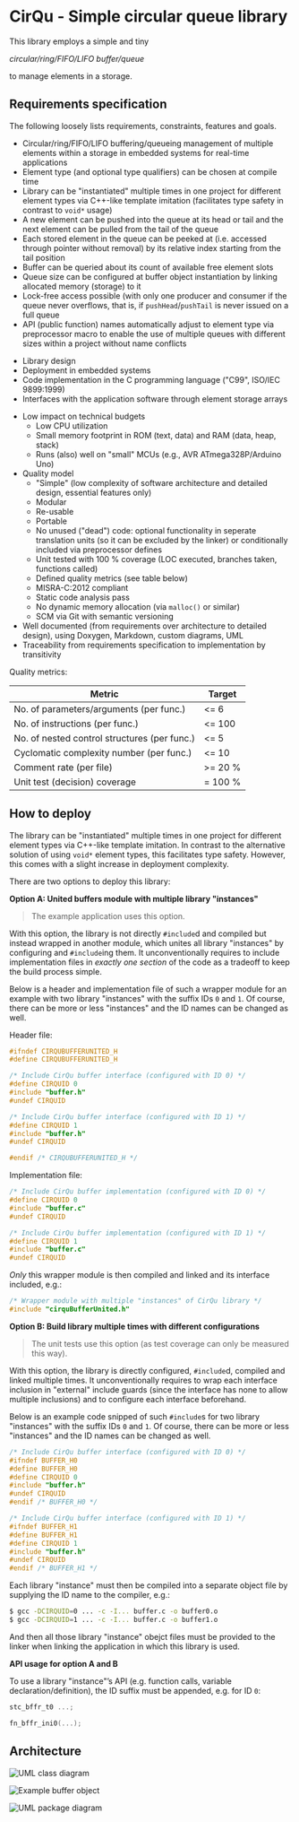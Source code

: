 <!--
Keywords:
buffer, circular, embedded, embedded-systems, fifo, library, lifo, queue, ring
-->

# CirQu - Simple circular queue library

This library employs a simple and tiny

*circular/ring/FIFO/LIFO buffer/queue*

to manage elements in a storage.

## Requirements specification

The following loosely lists requirements, constraints, features and goals.

* Circular/ring/FIFO/LIFO buffering/queueing management of multiple elements
  within a storage in embedded systems for real-time applications
* Element type (and optional type qualifiers) can be chosen at compile time
* Library can be "instantiated" multiple times in one project for different
  element types via C++-like template imitation (facilitates type safety in
  contrast to `void*` usage)
* A new element can be pushed into the queue at its head or tail and the next
  element can be pulled from the tail of the queue
* Each stored element in the queue can be peeked at (i.e. accessed through
  pointer without removal) by its relative index starting from the tail
  position
* Buffer can be queried about its count of available free element slots
* Queue size can be configured at buffer object instantiation by linking
  allocated memory (storage) to it
* Lock-free access possible (with only one producer and consumer if the queue
  never overflows, that is, if `pushHead`/`pushTail` is never issued on a full
  queue
* API (public function) names automatically adjust to element type via
  preprocessor macro to enable the use of multiple queues with different sizes
  within a project without name conflicts

<!-- Separator -->

* Library design
* Deployment in embedded systems
* Code implementation in the C programming language ("C99", ISO/IEC 9899:1999)
* Interfaces with the application software through element storage arrays

<!-- Separator -->

* Low impact on technical budgets
    * Low CPU utilization
    * Small memory footprint in ROM (text, data) and RAM (data, heap, stack)
    * Runs (also) well on "small" MCUs (e.g., AVR ATmega328P/Arduino Uno)
* Quality model
    * "Simple" (low complexity of software architecture and detailed design,
      essential features only)
    * Modular
    * Re-usable
    * Portable
    * No unused ("dead") code: optional functionality in seperate translation
      units (so it can be excluded by the linker) or conditionally included via
      preprocessor defines
    * Unit tested with 100 % coverage (LOC executed, branches taken, functions
      called)
    * Defined quality metrics (see table below)
    * MISRA-C:2012 compliant
    * Static code analysis pass
    * No dynamic memory allocation (via `malloc()` or similar)
    * SCM via Git with semantic versioning
* Well documented (from requirements over architecture to detailed design),
  using Doxygen, Markdown, custom diagrams, UML
* Traceability from requirements specification to implementation by
  transitivity

Quality metrics:

| Metric                                       | Target   |
| -------------------------------------------- | -------- |
| No. of parameters/arguments (per func.)      | \<= 6    |
| No. of instructions (per func.)              | \<= 100  |
| No. of nested control structures (per func.) | \<= 5    |
| Cyclomatic complexity number (per func.)     | \<= 10   |
| Comment rate (per file)                      | \>= 20 % |
| Unit test (decision) coverage                | = 100 %  |

## How to deploy

The library can be "instantiated" multiple times in one project for different
element types via C++-like template imitation.
In contrast to the alternative solution of using `void*` element types, this
facilitates type safety.
However, this comes with a slight increase in deployment complexity.

There are two options to deploy this library:

**Option A:  United buffers module with multiple library "instances"**

> The example application uses this option.

With this option, the library is not directly `#include`d and compiled but
instead wrapped in another module, which unites all library "instances" by
configuring and `#include`ing them.
It unconventionally requires to include implementation files in *exactly one
section* of the code as a tradeoff to keep the build process simple.

Below is a header and implementation file of such a wrapper module for an
example with two library "instances" with the suffix IDs `0` and `1`.
Of course, there can be more or less "instances" and the ID names can be
changed as well.

Header file:

```c
#ifndef CIRQUBUFFERUNITED_H
#define CIRQUBUFFERUNITED_H

/* Include CirQu buffer interface (configured with ID 0) */
#define CIRQUID 0
#include "buffer.h"
#undef CIRQUID

/* Include CirQu buffer interface (configured with ID 1) */
#define CIRQUID 1
#include "buffer.h"
#undef CIRQUID

#endif /* CIRQUBUFFERUNITED_H */
```

Implementation file:

```c
/* Include CirQu buffer implementation (configured with ID 0) */
#define CIRQUID 0
#include "buffer.c"
#undef CIRQUID

/* Include CirQu buffer implementation (configured with ID 1) */
#define CIRQUID 1
#include "buffer.c"
#undef CIRQUID
```

*Only* this wrapper module is then compiled and linked and its interface
included, e.g.:

```c
/* Wrapper module with multiple "instances" of CirQu library */
#include "cirquBufferUnited.h"
```

**Option B:  Build library multiple times with different configurations**

> The unit tests use this option (as test coverage can only be measured this
> way).

With this option, the library is directly configured, `#include`d, compiled and
linked multiple times.
It unconventionally requires to wrap each interface inclusion in "external"
include guards (since the interface has none to allow multiple inclusions) and
to configure each interface beforehand.

Below is an example code snipped of such `#include`s for two library
"instances" with the suffix IDs `0` and `1`.
Of course, there can be more or less "instances" and the ID names can be
changed as well.

```c
/* Include CirQu buffer interface (configured with ID 0) */
#ifndef BUFFER_H0
#define BUFFER_H0
#define CIRQUID 0
#include "buffer.h"
#undef CIRQUID
#endif /* BUFFER_H0 */

/* Include CirQu buffer interface (configured with ID 1) */
#ifndef BUFFER_H1
#define BUFFER_H1
#define CIRQUID 1
#include "buffer.h"
#undef CIRQUID
#endif /* BUFFER_H1 */
```

Each library "instance" must then be compiled into a separate object file by
supplying the ID name to the compiler, e.g.:

```sh
$ gcc -DCIRQUID=0 ... -c -I... buffer.c -o buffer0.o
$ gcc -DCIRQUID=1 ... -c -I... buffer.c -o buffer1.o
```

And then all those library "instance" obejct files must be provided to the
linker when linking the application in which this library is used.

**API usage for option A and B**

To use a library "instance"’s API (e.g. function calls, variable
declaration/definition), the ID suffix must be appended, e.g. for ID `0`:

```c
stc_bffr_t0 ...;

fn_bffr_ini0(...);
```

## Architecture

![UML class diagram](./doc/arc/figures/cirqu-cd.png)

![Example buffer object](./doc/arc/figures/cirqu-example-bffr-obj-cstmd.png)

![UML package diagram](./doc/arc/figures/cirqu-pd.png)
